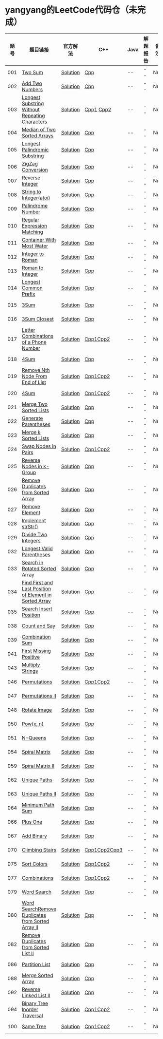# yangyang的LeetCode代码仓（未完成）

|题号|题目链接|官方解法|C++|Java|解题报告|备注|
|------|------|------|------|------|------|------|
|001|[Two Sum][01]|[Solution][01-solution]|[Cpp][Cpp-01]|--|--|Null|
|002|[Add Two Numbers][02]|[Solution][02-solution]|[Cpp][Cpp-02]|--|--|Null|
|003|[Longest Substring Without Repeating Characters][03]|[Solution][03-solution]|[Cpp1][Cpp-03] [Cpp2][Cpp-03-1]|--|--|Null|
|004|[Median of Two Sorted Arrays][04]|[Solution][04-solution]|[Cpp][Cpp-04]|--|--|Null|
|005|[Longest Palindromic Substring][05]|[Solution][05-solution]|[Cpp][Cpp-05]|--|--|Null|
|006|[ZigZag Conversion][06]|[Solution][06-solution]|[Cpp][Cpp-06]|--|--|Null|
|007|[Reverse Integer][07]|[Solution][07-solution]|[Cpp][Cpp-07]|--|--|Null|
|008|[String to Integer(atoi)][08]|[Solution][08-solution]|[Cpp][Cpp-08]|--|--|Null|
|009|[Palindrome Number][09]|[Solution][09-solution]|[Cpp][Cpp-09]|--|--|Null|
|010|[Regular Expression Matching][010]|[Solution][010-solution]|[Cpp][Cpp-010]|--|--|Null|
|011|[Container With Most Water][011]|[Solution][011-solution]|[Cpp][Cpp-011]|--|--|Null|
|012|[Integer to Roman][012]|[Solution][012-solution]|[Cpp][Cpp-012]|--|--|Null|
|013|[Roman to Integer][013]|[Solution][013-solution]|[Cpp][Cpp-013]|--|--|Null|
|014|[Longest Common Prefix][014]|[Solution][014-solution]|[Cpp][Cpp-014]|--|--|Null|
|015|[3Sum][015]|[Solution][015-solution]|[Cpp][Cpp-015]|--|--|Null|
|016|[3Sum Closest][016]|[Solution][016-solution]|[Cpp][Cpp-016]|--|--|Null|
|017|[Letter Combinations of a Phone Number][017]|[Solution][017-solution]|[Cpp1][Cpp-017][Cpp2][Cpp-017-1]|--|--|Null|
|018|[4Sum][018]|[Solution][018-solution]|[Cpp][Cpp-018]|--|--|Null|
|019|[Remove Nth Node From End of List][019]|[Solution][019-solution]|[Cpp1][Cpp-019][Cpp2][Cpp-019-1]|--|--|Null|
|020|[4Sum][020]|[Solution][020-solution]|[Cpp1][Cpp-020][Cpp2][Cpp-020-1]|--|--|Null|
|021|[Merge Two Sorted Lists][021]|[Solution][021-solution]|[Cpp][Cpp-021]|--|--|Null|
|022|[Generate Parentheses][022]|[Solution][022-solution]|[Cpp][Cpp-022]|--|--|Null|
|023|[Merge k Sorted Lists][023]|[Solution][023-solution]|[Cpp][Cpp-023]|--|--|Null|
|024|[Swap Nodes in Pairs][024]|[Solution][024-solution]|[Cpp1][Cpp-024][Cpp2][Cpp-024-1]|--|--|Null|
|025|[Reverse Nodes in k-Group][025]|[Solution][025-solution]|[Cpp][Cpp-025]|--|--|Null|
|026|[Remove Duplicates from Sorted Array][026]|[Solution][026-solution]|[Cpp][Cpp-026]|--|--|Null|
|027|[Remove Element][027]|[Solution][027-solution]|[Cpp][Cpp-027]|--|--|Null|
|028|[Implement strStr()][028]|[Solution][028-solution]|[Cpp][Cpp-028]|--|--|Null|
|029|[Divide Two Integers][029]|[Solution][029-solution]|[Cpp][Cpp-029]|--|--|Null|
|032|[Longest Valid Parentheses][032]|[Solution][032-solution]|[Cpp][Cpp-032]|--|--|Null|
|033|[Search in Rotated Sorted Array][033]|[Solution][033-solution]|[Cpp][Cpp-033]|--|--|Null|
|034|[Find First and Last Position of Element in Sorted Array][034]|[Solution][034-solution]|[Cpp][Cpp-034]|--|--|Null|
|035|[Search Insert Position][035]|[Solution][035-solution]|[Cpp][Cpp-035]|--|--|Null|
|038|[Count and Say][038]|[Solution][038-solution]|[Cpp][Cpp-038]|--|--|Null|
|039|[Combination Sum][039]|[Solution][039-solution]|[Cpp][Cpp-039]|--|--|Null|
|041|[First Missing Positive][041]|[Solution][041-solution]|[Cpp][Cpp-041]|--|--|Null|
|043|[Multiply Strings][043]|[Solution][043-solution]|[Cpp][Cpp-043]|--|--|Null|
|046|[Permutations][046]|[Solution][046-solution]|[Cpp1][Cpp-046][Cpp2][Cpp-046-1]|--|--|Null|
|047|[Permutations II][047]|[Solution][047-solution]|[Cpp][Cpp-047]|--|--|Null|
|048|[Rotate Image][048]|[Solution][048-solution]|[Cpp][Cpp-048]|--|--|Null|
|050|[Pow(x, n)][050]|[Solution][050-solution]|[Cpp][Cpp-050]|--|--|Null|
|051|[N-Queens][051]|[Solution][051-solution]|[Cpp][Cpp-051]|--|--|Null|
|054|[Spiral Matrix][054]|[Solution][054-solution]|[Cpp][Cpp-054]|--|--|Null|
|059|[Spiral Matrix II][059]|[Solution][059-solution]|[Cpp][Cpp-059]|--|--|Null|
|062|[Unique Paths][062]|[Solution][062-solution]|[Cpp][Cpp-062]|--|--|Null|
|063|[Unique Paths II][063]|[Solution][063-solution]|[Cpp][Cpp-063]|--|--|Null|
|064|[Minimum Path Sum][064]|[Solution][064-solution]|[Cpp][Cpp-064]|--|--|Null|
|066|[Plus One][066]|[Solution][066-solution]|[Cpp][Cpp-066]|--|--|Null|
|067|[Add Binary][067]|[Solution][067-solution]|[Cpp][Cpp-067]|--|--|Null|
|070|[Climbing Stairs][070]|[Solution][070-solution]|[Cpp1][Cpp-070][Cpp2][Cpp-070-1][Cpp3][Cpp-070-2]|--|--|Null|
|075|[Sort Colors][075]|[Solution][075-solution]|[Cpp1][Cpp-075][Cpp2][Cpp-075-1]|--|--|Null|
|077|[Combinations][077]|[Solution][077-solution]|[Cpp1][Cpp-077][Cpp2][Cpp-077-1]|--|--|Null|
|079|[Word Search][079]|[Solution][079-solution]|[Cpp][Cpp-079]|--|--|Null|
|080|[Word SearchRemove Duplicates from Sorted Array II][080]|[Solution][080-solution]|[Cpp][Cpp-080]|--|--|Null|
|082|[Remove Duplicates from Sorted List II][082]|[Solution][082-solution]|[Cpp][Cpp-082]|--|--|Null|
|086|[Partition List][086]|[Solution][086-solution]|[Cpp][Cpp-086]|--|--|Null|
|088|[Merge Sorted Array][088]|[Solution][088-solution]|[Cpp][Cpp-088]|--|--|Null|
|092|[Reverse Linked List II][092]|[Solution][092-solution]|[Cpp][Cpp-092]|--|--|Null|
|094|[Binary Tree Inorder Traversal][094]|[Solution][094-solution]|[Cpp1][Cpp-094][Cpp2][Cpp-094-1]|--|--|Null|
|100|[Same Tree][100]|[Solution][100-solution]|[Cpp1][Cpp-100][Cpp2][Cpp-100-1]|--|--|Null|

[01]: https://leetcode.com/problems/two-sum
[01-solution]: https://leetcode.com/problems/two-sum/solution/
[Cpp-01]: https://github.com/yangyangu/MyLeetCode/blob/master/001-Two-Sum/cpp/solution.cpp
[MyBlog]: https://www.dryang.xyz/
[02]: https://leetcode.com/problems/add-two-numbers/
[02-solution]: https://leetcode.com/problems/add-two-numbers/solution/
[Cpp-02]: https://github.com/yangyangu/MyLeetCode/blob/master/002-Add-Two-Numbers/cpp/solution.cpp
[03]: https://leetcode.com/problems/longest-substring-without-repeating-characters/
[03-solution]: https://leetcode.com/problems/longest-substring-without-repeating-characters/solution/
[Cpp-03]: https://github.com/yangyangu/MyLeetCode/blob/master/003-Longest-Substring-Without-Repeating-Characters/cpp/solution-01.cpp
[Cpp-03-1]: https://github.com/yangyangu/MyLeetCode/blob/master/003-Longest-Substring-Without-Repeating-Characters/cpp/solution-02.cpp
[04]: https://leetcode.com/problems/median-of-two-sorted-arrays/
[04-solution]: https://leetcode.com/problems/median-of-two-sorted-arrays/solution/
[Cpp-04]: https://github.com/yangyangu/MyLeetCode/blob/master/004-Median-of-Two-Sorted-Arrays/cpp/solution.cpp
[05]: https://leetcode.com/problems/longest-palindromic-substring/
[05-solution]: https://leetcode.com/problems/longest-palindromic-substring/solution/
[Cpp-05]: https://github.com/yangyangu/MyLeetCode/blob/master/004-Median-of-Two-Sorted-Arrays/cpp/solution.cpp
[06]: https://leetcode.com/problems/zigzag-conversion/
[06-solution]: https://leetcode.com/problems/zigzag-conversion/solution/
[Cpp-06]: https://github.com/yangyangu/MyLeetCode/blob/master/006-ZigZag-Conversion/cpp/solution.cpp
[07]: https://leetcode.com/problems/reverse-integer
[Cpp-07]: https://github.com/yangyangu/MyLeetCode/blob/master/007-Reverse-Integer/cpp/solution.cpp
[07-solution]: https://leetcode.com/problems/reverse-integer/solution/
[08]: https://leetcode.com/problems/string-to-integer-atoi
[Cpp-08]: https://github.com/yangyangu/MyLeetCode/blob/master/008-String-to-Integer(atoi)/cpp/solution.cpp
[08-solution]: https://leetcode.com/problems/string-to-integer-atoi/solution/
[09]: https://leetcode.com/problems/palindrome-number
[Cpp-09]: https://github.com/yangyangu/MyLeetCode/blob/master/009-Palindrome-Number/cpp/solution.cpp
[09-solution]: https://leetcode.com/problems/palindrome-number/solution/
[010]: https://leetcode.com/problems/regular-expression-matching
[Cpp-010]: https://github.com/yangyangu/MyLeetCode/blob/master/010-Regular-Expression-Matching/cpp/solution.cpp
[010-solution]: https://leetcode.com/problems/regular-expression-matching/solution/
[011]: https://leetcode.com/problems/container-with-most-water
[011-solution]: https://leetcode.com/problems/container-with-most-water/solution/
[Cpp-011]: https://github.com/yangyangu/MyLeetCode/blob/master/011-Container-With-Most-Water/cpp/solution.cpp
[012]: https://leetcode.com/problems/integer-to-roman
[012-solution]: https://leetcode.com/problems/integer-to-roman/solution/
[Cpp-012]: https://github.com/yangyangu/MyLeetCode/blob/master/012-Integer-to-Roman/cpp/solution.cpp
[013]: https://leetcode.com/problems/roman-to-integer
[013-solution]: https://leetcode.com/problems/roman-to-integer/solution/
[Cpp-013]: https://github.com/yangyangu/MyLeetCode/blob/master/013-Roman-to-Integer/cpp/solution.cpp
[014]: https://leetcode.com/problems/longest-common-prefix
[014-solution]: https://leetcode.com/problems/longest-common-prefix/solution/
[Cpp-014]: https://github.com/yangyangu/MyLeetCode/blob/master/014-Longest-Common-Prefix/cpp/solution.cpp
[015]: https://leetcode.com/problems/3sum
[015-solution]: https://leetcode.com/problems/3sum/solution/
[Cpp-015]: https://github.com/yangyangu/MyLeetCode/blob/master/015-3Sum/cpp/solution.cpp
[016]: https://leetcode.com/problems/3sum-closest
[016-solution]: https://leetcode.com/problems/3sum-closest/solution/
[Cpp-016]: https://github.com/yangyangu/MyLeetCode/blob/master/016-3Sum-Closest/cpp/solution.cpp
[017]: https://leetcode.com/problems/letter-combinations-of-a-phone-number
[017-solution]: https://leetcode.com/problems/letter-combinations-of-a-phone-number/solution/
[Cpp-017]: https://github.com/yangyangu/MyLeetCode/blob/master/017-Letter-Combinations-of-a-Phone-Number/cpp01/solution.cpp
[Cpp-017-1]: https://github.com/yangyangu/MyLeetCode/blob/master/017-Letter-Combinations-of-a-Phone-Number/cpp02/solution.cpp
[018]: https://leetcode.com/problems/4sum
[018-solution]: https://leetcode.com/problems/4sum/solution/
[Cpp-018]: https://github.com/yangyangu/MyLeetCode/blob/master/018-4Sum/cpp/solution.cpp
[019]: https://leetcode.com/problems/remove-nth-node-from-end-of-list
[019-solution]: https://leetcode.com/problems/remove-nth-node-from-end-of-list/solution/
[Cpp-019]: https://github.com/yangyangu/MyLeetCode/blob/master/019-Remove-Nth-Node-From-End-of-List/cpp01/solution.cpp
[Cpp-019-1]: https://github.com/yangyangu/MyLeetCode/blob/master/019-Remove-Nth-Node-From-End-of-List/cpp02/solution.cpp
[020]: https://leetcode.com/problems/valid-parentheses
[020-solution]: https://leetcode.com/problems/valid-parentheses/solution/
[Cpp-020]: https://github.com/yangyangu/MyLeetCode/blob/master/020-Valid-Parentheses/cpp01/solution.cpp
[Cpp-020-1]: https://github.com/yangyangu/MyLeetCode/blob/master/020-Valid-Parentheses/cpp02/solution.cpp
[021]: https://leetcode.com/problems/merge-two-sorted-lists
[021-solution]: https://leetcode.com/problems/merge-two-sorted-lists/solution/
[Cpp-021]: https://github.com/yangyangu/MyLeetCode/blob/master/021-Merge-Two-Sorted-Lists/cpp/solution.cpp
[022]: https://leetcode.com/problems/generate-parentheses
[022-solution]: https://leetcode.com/problems/generate-parentheses/solution/
[Cpp-022]: https://github.com/yangyangu/MyLeetCode/blob/master/022-Generate-Parentheses/cpp/solution.cpp
[023]: https://leetcode.com/problems/merge-k-sorted-lists
[023-solution]: https://leetcode.com/problems/merge-k-sorted-lists/solution/
[Cpp-023]: https://github.com/yangyangu/MyLeetCode/blob/master/023-Merge-k-Sorted-Lists/cpp/solution.cpp
[024]: https://leetcode.com/problems/swap-nodes-in-pairs
[024-solution]: https://leetcode.com/problems/swap-nodes-in-pairs/solution/
[Cpp-024]: https://github.com/yangyangu/MyLeetCode/blob/master/024-Swap-Nodes-in-Pairs/cpp01/solution.cpp
[Cpp-024-1]: https://github.com/yangyangu/MyLeetCode/blob/master/024-Swap-Nodes-in-Pairs/cpp02/solution.cpp
[025]: https://leetcode.com/problems/reverse-nodes-in-k-group
[025-solution]: https://leetcode.com/problems/reverse-nodes-in-k-group/solution/
[Cpp-025]: https://github.com/yangyangu/MyLeetCode/blob/master/025-Reverse-Nodes-in-k--Group/cpp/solution.cpp
[026]: https://leetcode.com/problems/remove-duplicates-from-sorted-array
[026-solution]: https://leetcode.com/problems/remove-duplicates-from-sorted-array/solution/
[Cpp-026]: https://github.com/yangyangu/MyLeetCode/blob/master/026-Remove-Duplicates-from-Sorted-Array/cpp/solution.cpp
[027]: https://leetcode.com/problems/remove-element
[027-solution]: https://leetcode.com/problems/remove-element/solution/
[Cpp-027]: https://github.com/yangyangu/MyLeetCode/blob/master/027-Remove-Element/cpp/solution.cpp
[028]: https://leetcode.com/problems/implement-strstr
[028-solution]: https://leetcode.com/problems/implement-strstr/solution/
[Cpp-028]: https://github.com/yangyangu/MyLeetCode/blob/master/028-Implement-strStr()/cpp/solution.cpp
[029]: https://leetcode.com/problems/divide-two-integers
[029-solution]: https://leetcode.com/problems/divide-two-integers/solution/
[Cpp-029]: https://github.com/yangyangu/MyLeetCode/blob/master/029-Divide-Two-Integers/cpp/solution.cpp
[032]: https://leetcode.com/problems/longest-valid-parentheses
[032-solution]: https://leetcode.com/problems/longest-valid-parentheses/solution/
[Cpp-032]: https://github.com/yangyangu/MyLeetCode/blob/master/032-Longest-Valid-Parentheses/cpp/solution.cpp
[033]: https://leetcode.com/problems/search-in-rotated-sorted-array
[033-solution]: https://leetcode.com/problems/search-in-rotated-sorted-array/solution/
[Cpp-033]: https://github.com/yangyangu/MyLeetCode/blob/master/033-Search-in-Rotated-Sorted-Array/cpp/solution.cpp
[034]: https://leetcode.com/problems/find-first-and-last-position-of-element-in-sorted-array
[034-solution]: https://leetcode.com/problems/find-first-and-last-position-of-element-in-sorted-array/solution/
[Cpp-034]: https://github.com/yangyangu/MyLeetCode/blob/master/034-Find-First-and-Last-Position-of-Element-in-Sorted-Array/cpp/solution.cpp
[035]: https://leetcode.com/problems/search-insert-position
[035-solution]: https://leetcode.com/problems/search-insert-position
[Cpp-035]: https://github.com/yangyangu/MyLeetCode/blob/master/035-Search-Insert-Position/cpp/solution.cpp
[038]: https://leetcode.com/problems/count-and-say
[038-solution]: https://leetcode.com/problems/count-and-say/solution/
[Cpp-038]: https://github.com/yangyangu/MyLeetCode/blob/master/038-Count-and-Say/cpp/solution.cpp
[039]: https://leetcode.com/problems/combination-sum
[039-solution]: https://leetcode.com/problems/combination-sum/solution/
[Cpp-039]: https://github.com/yangyangu/MyLeetCode/blob/master/039-Combination-Sum/cpp/solution.cpp
[041]: https://leetcode.com/problems/first-missing-positive
[041-solution]: https://leetcode.com/problems/first-missing-positive/solution/
[Cpp-041]: https://github.com/yangyangu/MyLeetCode/blob/master/041-First-Missing-Positive/cpp/solution.cpp
[043]: https://leetcode.com/problems/multiply-strings
[043-solution]: https://leetcode.com/problems/multiply-strings/solution/
[Cpp-043]: https://github.com/yangyangu/MyLeetCode/blob/master/043-Multiply-Strings/cpp/solution.cpp
[046]: https://leetcode.com/problems/permutations
[046-solution]: https://leetcode.com/problems/permutations/solution/
[Cpp-046]: https://github.com/yangyangu/MyLeetCode/blob/master/046-Permutations/cpp01/solution.cpp
[Cpp-046-1]: https://github.com/yangyangu/MyLeetCode/blob/master/046-Permutations/cpp02/solution.cpp
[047]: https://leetcode.com/problems/permutations-ii
[047-solution]: https://leetcode.com/problems/permutations-ii/solution/
[Cpp-047]: https://github.com/yangyangu/MyLeetCode/blob/master/047-Permutations-II/cpp/solution.cpp
[048]: https://leetcode.com/problems/rotate-image
[048-solution]: https://leetcode.com/problems/rotate-image/solution/
[Cpp-048]: https://github.com/yangyangu/MyLeetCode/blob/master/048-Rotate-Image/cpp/solution.cpp
[050]: https://leetcode.com/problems/powx-n
[050-solution]: https://leetcode.com/problems/powx-n/solution/
[Cpp-050]: https://github.com/yangyangu/MyLeetCode/blob/master/050-Pow(x%2Cn)/cpp/solution.cpp
[051]: https://leetcode.com/problems/n-queens
[051-solution]: https://leetcode.com/problems/n-queens/solution/
[Cpp-051]: https://github.com/yangyangu/MyLeetCode/blob/master/051-N-Queens/cpp/solution.cpp
[054]: https://leetcode.com/problems/spiral-matrix
[054-solution]: https://leetcode.com/problems/spiral-matrix/solution/
[Cpp-054]: https://github.com/yangyangu/MyLeetCode/blob/master/054-Spiral-Matrix/cpp/solution.cpp
[059]: https://leetcode.com/problems/spiral-matrix-ii
[059-solution]: https://leetcode.com/problems/spiral-matrix-ii/solution/
[Cpp-059]: https://github.com/yangyangu/MyLeetCode/blob/master/059-Spiral-Matrix-II/cpp/solution.cpp
[062]: https://leetcode.com/problems/unique-paths
[062-solution]: https://leetcode.com/problems/unique-paths/solution/
[Cpp-062]: https://github.com/yangyangu/MyLeetCode/blob/master/062-Unique-Paths/cpp/solution.cpp
[063]: https://leetcode.com/problems/unique-paths-ii
[063-solution]: https://leetcode.com/problems/unique-paths-ii/solution/
[Cpp-063]: https://github.com/yangyangu/MyLeetCode/blob/master/063-Unique-Paths-II/cpp/solution.cpp
[064]: https://leetcode.com/problems/minimum-path-sum
[064-solution]: https://leetcode.com/problems/minimum-path-sum/solution/
[Cpp-064]: https://github.com/yangyangu/MyLeetCode/blob/master/064-Minimum-Path-Sum/cpp/solution.cpp
[066]: https://leetcode.com/problems/plus-one
[066-solution]: https://leetcode.com/problems/plus-one/solution/
[Cpp-066]: https://github.com/yangyangu/MyLeetCode/blob/master/066-Plus-One/cpp/solution.cpp
[067]: https://leetcode.com/problems/add-binary
[067-solution]: https://leetcode.com/problems/add-binary/solution/
[Cpp-067]: https://github.com/yangyangu/MyLeetCode/blob/master/067-Add-Binary/cpp/solution.cpp
[070]: https://leetcode.com/problems/climbing-stairs
[070-solution]: https://leetcode.com/problems/climbing-stairs/solution/
[Cpp-070]: https://github.com/yangyangu/MyLeetCode/blob/master/070-Climbing-Stairs/cpp-01/solution.cpp
[Cpp-070-1]: https://github.com/yangyangu/MyLeetCode/blob/master/070-Climbing-Stairs/cpp-02/solution.cpp
[Cpp-070-2]: https://github.com/yangyangu/MyLeetCode/blob/master/070-Climbing-Stairs/cpp-03/solution.cpp
[075]: https://leetcode.com/problems/sort-colors
[075-solution]: https://leetcode.com/problems/sort-colors/solution/
[Cpp-075]: https://github.com/yangyangu/MyLeetCode/blob/master/075-Sort-Colors/cpp-01/solution.cpp
[Cpp-075-1]: https://github.com/yangyangu/MyLeetCode/blob/master/075-Sort-Colors/cpp-02/solution.cpp
[077]: https://leetcode.com/problems/combinations
[077-solution]: https://leetcode.com/problems/combinations/solution/
[Cpp-077]: https://github.com/yangyangu/MyLeetCode/blob/master/077-Combinations/cpp-01/solution.cpp
[Cpp-077-1]: https://github.com/yangyangu/MyLeetCode/blob/master/077-Combinations/cpp-02/solution.cpp
[079]: https://leetcode.com/problems/word-search
[079-solution]: https://leetcode.com/problems/word-search/solution/
[Cpp-079]: https://github.com/yangyangu/MyLeetCode/blob/master/079-Word-Search/cpp/solution.cpp
[080]: https://leetcode.com/problems/remove-duplicates-from-sorted-array-ii
[080-solution]: https://leetcode.com/problems/remove-duplicates-from-sorted-array-ii/solution/
[Cpp-080]: https://github.com/yangyangu/MyLeetCode/blob/master/080-Remove-Duplicates-from-Sorted-Array-II/cpp/solution.cpp
[082]: https://leetcode.com/problems/remove-duplicates-from-sorted-list-ii
[082-solution]: https://leetcode.com/problems/remove-duplicates-from-sorted-list-ii/solution/
[Cpp-082]: https://github.com/yangyangu/MyLeetCode/blob/master/082-Remove-Duplicates-from-Sorted-List-II/cpp/solution.cpp
[086]: https://leetcode.com/problems/partition-list
[086-solution]: https://leetcode.com/problems/partition-list/solution/
[Cpp-086]: https://github.com/yangyangu/MyLeetCode/blob/master/086-Partition-List/cpp/solution.cpp
[088]: https://leetcode.com/problems/merge-sorted-array
[088-solution]: https://leetcode.com/problems/merge-sorted-array/solution/
[Cpp-088]: https://github.com/yangyangu/MyLeetCode/blob/master/088-Merge-Sorted-Array/cpp/solution.cpp
[092]: https://leetcode.com/problems/reverse-linked-list-ii
[092-solution]: https://leetcode.com/problems/reverse-linked-list-ii/solution/
[Cpp-092]: https://github.com/yangyangu/MyLeetCode/blob/master/092-Reverse-Linked-List-II/cpp/solution.cpp
[094]: https://leetcode.com/problems/binary-tree-inorder-traversal
[094-solution]: https://leetcode.com/problems/binary-tree-inorder-traversal/solution/
[Cpp-094]: https://github.com/yangyangu/MyLeetCode/blob/master/094-Binary-Tree-Inorder-Traversal/cpp-01/solution.cpp
[Cpp-094-1]: https://github.com/yangyangu/MyLeetCode/blob/master/094-Binary-Tree-Inorder-Traversal/cpp-02/solution.cpp
[100]: https://leetcode.com/problems/same-tree
[100-solution]: https://leetcode.com/problems/same-tree/solution/
[Cpp-100]: https://github.com/yangyangu/MyLeetCode/blob/master/100-Same-Tree/cpp-01/solution.cpp
[Cpp-100-1]: https://github.com/yangyangu/MyLeetCode/blob/master/100-Same-Tree/cpp-02/solution.cpp
